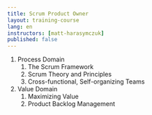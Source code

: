 ```yaml
---
title: Scrum Product Owner
layout: training-course
lang: en
instructors: [matt-harasymczuk]
published: false
---
```


1. Process Domain
    1. The Scrum Framework
    2. Scrum Theory and Principles
    3. Cross-functional, Self-organizing Teams
2. Value Domain
    1. Maximizing Value
    2. Product Backlog Management

